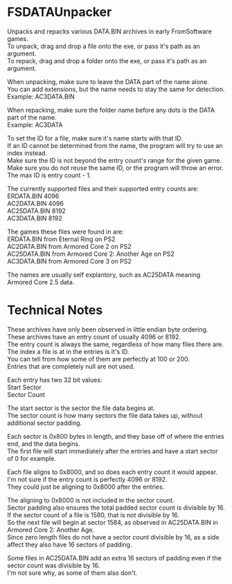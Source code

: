 # FSDATAUnpacker
Unpacks and repacks various DATA.BIN archives in early FromSoftware games.  
To unpack, drag and drop a file onto the exe, or pass it's path as an argument.  
To repack, drag and drop a folder onto the exe, or pass it's path as an argument.  

When unpacking, make sure to leave the DATA part of the name alone.  
You can add extensions, but the name needs to stay the same for detection.  
Example: AC3DATA.BIN  

When repacking, make sure the folder name before any dots is the DATA part of the name.  
Example: AC3DATA  

To set the ID for a file, make sure it's name starts with that ID.  
If an ID cannot be determined from the name, the program will try to use an index instead.  
Make sure the ID is not beyond the entry count's range for the given game.  
Make sure you do not reuse the same ID, or the program will throw an error.  
The max ID is entry count - 1.  

The currently supported files and their supported entry counts are:  
ERDATA.BIN   4096  
AC2DATA.BIN  4096  
AC25DATA.BIN 8192  
AC3DATA.BIN  8192  

The games these files were found in are:  
ERDATA.BIN from Eternal Ring on PS2  
AC2DATA.BIN from Armored Core 2 on PS2  
AC25DATA.BIN from Armored Core 2: Another Age on PS2  
AC3DATA.BIN from Armored Core 3 on PS2  

The names are usually self explantory, such as AC25DATA meaning Armored Core 2.5 data.  

# Technical Notes
These archives have only been observed in little endian byte ordering.  
These archives have an entry count of usually 4096 or 8192.  
The entry count is always the same, regardless of how many files there are.  
The index a file is at in the entries is it's ID.  
You can tell from how some of them are perfectly at 100 or 200.  
Entries that are completely null are not used.  

Each entry has two 32 bit values:  
Start Sector  
Sector Count  

The start sector is the sector the file data begins at.  
The sector count is how many sectors the file data takes up, without additional sector padding.  

Each sector is 0x800 bytes in length, and they base off of where the entries end, and the data begins.  
The first file will start immediately after the entries and have a start sector of 0 for example.  

Each file aligns to 0x8000, and so does each entry count it would appear.  
I'm not sure if the entry count is perfectly 4096 or 8192.  
They could just be aligning to 0x8000 after the entries.  

The aligning to 0x8000 is not included in the sector count.  
Sector padding also ensures the total padded sector count is divisible by 16.  
If the sector count of a file is 1580, that is not divisible by 16.  
So the next file will begin at sector 1584, as observed in AC25DATA.BIN in Armored Core 2: Another Age.  
Since zero length files do not have a sector count divisible by 16, as a side affect they also have 16 sectors of padding.  

Some files in AC25DATA.BIN add an extra 16 sectors of padding even if the sector count was divisible by 16.  
I'm not sure why, as some of them also don't.
